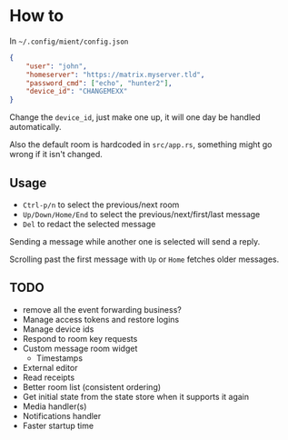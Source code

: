 # How to

In `~/.config/mient/config.json`
```json
{
    "user": "john",
    "homeserver": "https://matrix.myserver.tld",
    "password_cmd": ["echo", "hunter2"],
    "device_id": "CHANGEMEXX"
}
```

Change the `device_id`, just make one up, it will one day be handled automatically.

Also the default room is hardcoded in `src/app.rs`, something might go wrong if
it isn't changed.

## Usage

- `Ctrl-p/n` to select the previous/next room
- `Up/Down/Home/End` to select the previous/next/first/last message
- `Del` to redact the selected message

Sending a message while another one is selected will send a reply.

Scrolling past the first message with `Up` or `Home` fetches older messages.

## TODO

- remove all the event forwarding business?
- Manage access tokens and restore logins
- Manage device ids
- Respond to room key requests
- Custom message room widget
  - Timestamps
- External editor
- Read receipts
- Better room list (consistent ordering)
- Get initial state from the state store when it supports it again
- Media handler(s)
- Notifications handler
- Faster startup time
